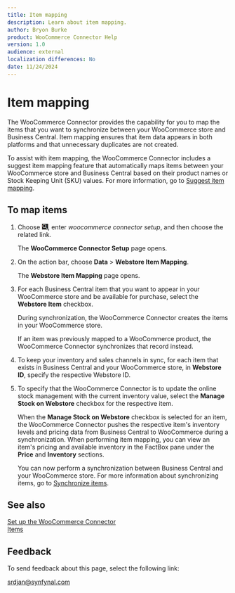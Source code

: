 ```yaml
---
title: Item mapping
description: Learn about item mapping.
author: Bryon Burke
product: WooCommerce Connector Help
version: 1.0
audience: external
localization differences: No
date: 11/24/2024
---
```


<!-- markdownlint-disable MD006 MD007 MD009 MD024 MD025 MD033 -->
<!--// cspell:ignore  markdownlint allowfullscreen keyframes Webstore woocommerce -->

# Item mapping

The WooCommerce Connector provides the capability for you to map the items that you want to synchronize between your WooCommerce store and Business Central. Item mapping ensures that item data appears in both platforms and that unnecessary duplicates are not created.

To assist with item mapping, the WooCommerce Connector includes a suggest item mapping feature that automatically maps items between your WooCommerce store and Business Central based on their product names or Stock Keeping Unit (SKU) values. For more information, go to [Suggest item mapping](suggest-item-mapping.md).

## To map items

1. Choose ![Lightbulb that opens the Tell Me feature.](media/ui-search/search_small.png "Tell me what you want to do"), enter <i>woocommerce connector setup</i>, and then choose the related link.

   The <b>WooCommerce Connector Setup</b> page opens.

1. On the action bar, choose <b>Data</b> > <b>Webstore Item Mapping</b>.

   The <b>Webstore Item Mapping</b> page opens.

1. For each Business Central item that you want to appear in your WooCommerce store and be available for purchase, select the <b>Webstore Item</b> checkbox.

   During synchronization, the WooCommerce Connector creates the items in your WooCommerce store.

   If an item was previously mapped to a WooCommerce product, the WooCommerce Connector synchronizes that record instead.

1. To keep your inventory and sales channels in sync, for each item that exists in Business Central and your WooCommerce store, in <b>Webstore ID</b>, specify the respective Webstore ID.

1. To specify that the WooCommerce Connector is to update the online stock management with the current inventory value, select the <b>Manage Stock on Webstore</b> checkbox for the respective item.

   When the <b>Manage Stock on Webstore</b> checkbox is selected for an item, the WooCommerce Connector pushes the respective item's inventory levels and pricing data from Business Central to WooCommerce during a synchronization. When performing item mapping, you can view an item's pricing and available inventory in the FactBox pane under the <b>Price</b> and <b>Inventory</b> sections.

   You can now perform a synchronization between Business Central and your WooCommerce store. For more information about synchronizing items, go to [Synchronize items](synchronize-items.md).

## See also

[Set up the WooCommerce Connector](set-up-woocommerce-connector.md)  
[Items](items.md)  

## Feedback

To send feedback about this page, select the following link:

[srdjan@synfynal.com](mailto:srdjan@synfynal.com?subject=Documentation%20Feedback%20Product%20Docs:%20item-mapping)
